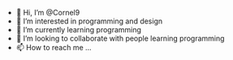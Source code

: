 - 👋 Hi, I’m @Cornel9
- 👀 I’m interested in programming and design
- 🌱 I’m currently learning programming
- 💞️ I’m looking to collaborate with people learning programming
- 📫 How to reach me ...

<!---
Cornel9/Cornel9 is a ✨ special ✨ repository because its `README.md` (this file) appears on your GitHub profile.
You can click the Preview link to take a look at your changes.
--->
